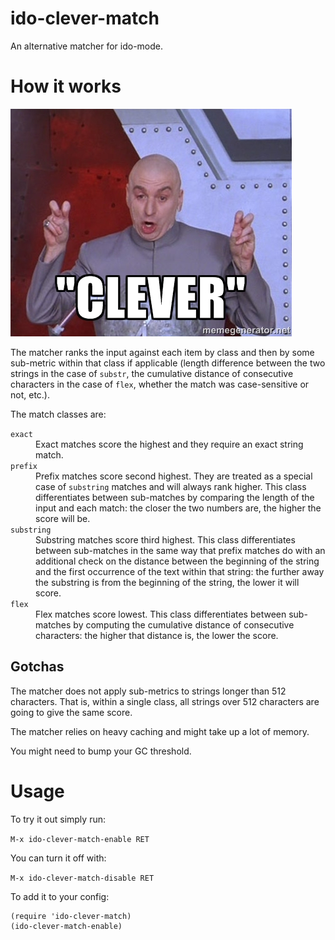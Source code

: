 # ido-clever-match

An alternative matcher for ido-mode.

# How it works

![clever](/clever.jpg)

The matcher ranks the input against each item by class and then
by some sub-metric within that class if applicable (length difference
between the two strings in the case of `substr`, the cumulative distance
of consecutive characters in the case of `flex`, whether the match was
case-sensitive or not, etc.).

The match classes are:

<dl>
  <dt><code>exact</code></dt>
  <dd>
    Exact matches score the highest and they require an exact string
    match.
  </dd>

  <dt><code>prefix</code></dt>
  <dd>
    Prefix matches score second highest. They are treated as a special
	case of <code>substring</code> matches and will always rank
	higher. This class differentiates between sub-matches by comparing
	the length of the input and each match: the closer the two numbers
	are, the higher the score will be.
  </dd>

  <dt><code>substring</code></dt>
  <dd>
    Substring matches score third highest. This class differentiates
    between sub-matches in the same way that prefix matches do with an
    additional check on the distance between the beginning of the
    string and the first occurrence of the text within that string:
    the further away the substring is from the beginning of the
    string, the lower it will score.
  </dd>

  <dt><code>flex</code></dt>
  <dd>
    Flex matches score lowest. This class differentiates between
    sub-matches by computing the cumulative distance of consecutive
    characters: the higher that distance is, the lower the score.
  </dd>
</dl>

## Gotchas

The matcher does not apply sub-metrics to strings longer than 512
characters. That is, within a single class, all strings over 512
characters are going to give the same score.

The matcher relies on heavy caching and might take up a lot of memory.

You might need to bump your GC threshold.

# Usage

To try it out simply run:

`M-x ido-clever-match-enable RET`

You can turn it off with:

`M-x ido-clever-match-disable RET`

To add it to your config:

```emacs-lisp
(require 'ido-clever-match)
(ido-clever-match-enable)
```
